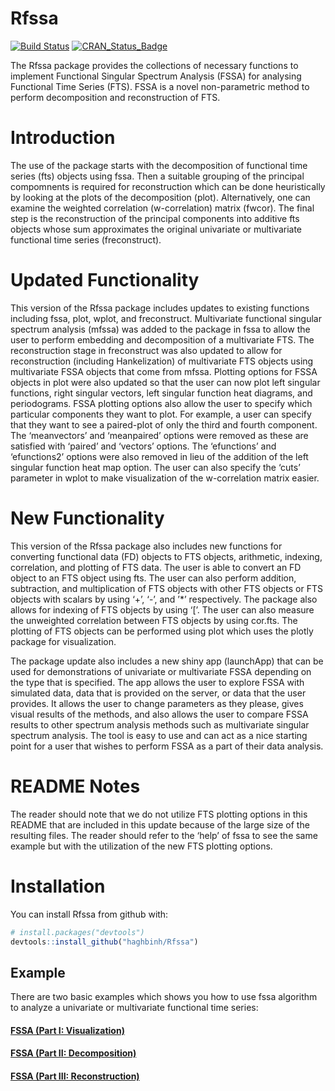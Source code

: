 

<!-- README.md is generated from README.Rmd. Please edit that file -->

# Rfssa
[![Build Status](https://travis-ci.org/haghbinh/Rfssa.svg?branch=master)](https://travis-ci.org/haghbinh/Rfssa)
[![CRAN_Status_Badge](http://www.r-pkg.org/badges/version/Rfssa)](https://cran.r-project.org/package=Rfssa)

The Rfssa package provides the collections of necessary functions to
implement Functional Singular Spectrum Analysis (FSSA) for analysing
Functional Time Series (FTS). FSSA is a novel non-parametric method to
perform decomposition and reconstruction of FTS.

# Introduction

The use of the package starts with the decomposition of functional time
series (fts) objects using fssa. Then a suitable grouping of the
principal compomnents is required for reconstruction which can be done
heuristically by looking at the plots of the decomposition (plot).
Alternatively, one can examine the weighted correlation (w-correlation)
matrix (fwcor). The final step is the reconstruction of the principal
components into additive fts objects whose sum approximates the original
univariate or multivariate functional time series (freconstruct).

# Updated Functionality

This version of the Rfssa package includes updates to existing functions
including fssa, plot, wplot, and freconstruct. Multivariate functional
singular spectrum analysis (mfssa) was added to the package in fssa to
allow the user to perform embedding and decomposition of a multivariate
FTS. The reconstruction stage in freconstruct was also updated to allow
for reconstruction (including Hankelization) of multivariate FTS objects
using multivariate FSSA objects that come from mfssa. Plotting options
for FSSA objects in plot were also updated so that the user can now plot
left singular functions, right singular vectors, left singular function
heat diagrams, and periodograms. FSSA plotting options also allow the
user to specify which particular components they want to plot. For
example, a user can specify that they want to see a paired-plot of only
the third and fourth component. The ‘meanvectors’ and ‘meanpaired’
options were removed as these are satisfied with ‘paired’ and ‘vectors’
options. The ‘efunctions’ and ‘efunctions2’ options were also removed in
lieu of the addition of the left singular function heat map option. The
user can also specify the ‘cuts’ parameter in wplot to make
visualization of the w-correlation matrix easier.

# New Functionality

This version of the Rfssa package also includes new functions for
converting functional data (FD) objects to FTS objects, arithmetic,
indexing, correlation, and plotting of FTS data. The user is able to
convert an FD object to an FTS object using fts. The user can also
perform addition, subtraction, and multiplication of FTS objects with
other FTS objects or FTS objects with scalars by using ‘+’, ‘-’, and
’\*’ respectively. The package also allows for indexing of FTS
objects by using ‘\[’. The user can also measure the unweighted
correlation between FTS objects by using cor.fts. The plotting of FTS
objects can be performed using plot which uses the plotly package for
visualization.

The package update also includes a new shiny app (launchApp) that can be
used for demonstrations of univariate or multivariate FSSA depending on
the type that is specified. The app allows the user to explore FSSA with
simulated data, data that is provided on the server, or data that the
user provides. It allows the user to change parameters as they please,
gives visual results of the methods, and also allows the user to compare
FSSA results to other spectrum analysis methods such as multivariate
singular spectrum analysis. The tool is easy to use and can act as a
nice starting point for a user that wishes to perform FSSA as a part of
their data analysis.

# README Notes

The reader should note that we do not utilize FTS plotting options in
this README that are included in this update because of the large size
of the resulting files. The reader should refer to the ‘help’ of fssa to
see the same example but with the utilization of the new FTS plotting
options.

# Installation

You can install Rfssa from github with:

``` r
# install.packages("devtools")
devtools::install_github("haghbinh/Rfssa")
```

## Example

There are two basic examples which shows you how to use fssa algorithm
to analyze a univariate or multivariate functional time
series:

#### [FSSA (Part I: Visualization)](https://haghbinh.github.io/FSSA_report/part_1_visualization.html)
#### [FSSA (Part II: Decomposition)](https://haghbinh.github.io/FSSA_report/part_2_decomposition.html)
#### [FSSA (Part III: Reconstruction)](https://haghbinh.github.io/FSSA_report/part_3_reconstruction.html)
